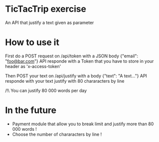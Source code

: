# TicTacTrip exercise

An API that justify a text given as parameter

# How to use it 

First do a POST request on /api/token with a JSON body {"email": "foo@bar.com"}
API responde with a Token that you have to store in your header as 'x-access-token'

Then POST your text on /api/justify with a body {"text": "A text..."}
API responde with your text justify with 80 chararacters by line

/!\ You can justify 80 000 words per day 

# In the future 
  - Payment module that allow you to break limit and justify more than 80 000 words !
  - Choose the number of chararacters by line !